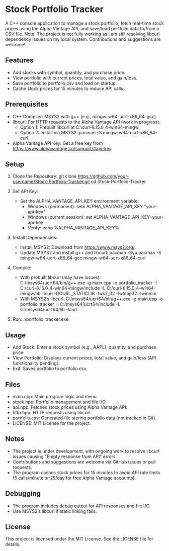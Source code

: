 # Stock Portfolio Tracker

A C++ console application to manage a stock portfolio, fetch real-time stock prices using the Alpha Vantage API, and save/load portfolio data to/from a CSV file. Note: The project is not fully working as I am still resolving libcurl dependency issues on my local system. Contributions and suggestions are welcome!

## Features
- Add stocks with symbol, quantity, and purchase price.
- View portfolio with current prices, total value, and gain/loss.
- Save portfolio to portfolio.csv and load on startup.
- Cache stock prices for 15 minutes to reduce API calls.

## Prerequisites
- C++ Compiler: MSYS2 with g++ (e.g., mingw-w64-ucrt-x86_64-gcc).
- libcurl: For HTTP requests to the Alpha Vantage API (work in progress).
  - Option 1: Prebuilt libcurl at C:\curl-8.15.0_4-win64-mingw.
  - Option 2: Install via MSYS2: pacman -S mingw-w64-ucrt-x86_64-curl.
- Alpha Vantage API Key: Get a free key from https://www.alphavantage.co/support/#api-key.

## Setup
1. Clone the Repository:
   git clone https://github.com/your-username/Stock-Portfolio-Tracker.git
   cd Stock-Portfolio-Tracker

2. Set API Key:
   - Set the ALPHA_VANTAGE_API_KEY environment variable:
     - Windows (permanent): setx ALPHA_VANTAGE_API_KEY "your-api-key"
     - Windows (current session): set ALPHA_VANTAGE_API_KEY=your-api-key
     - Verify: echo %ALPHA_VANTAGE_API_KEY%

3. Install Dependencies:
   - Install MSYS2: Download from https://www.msys2.org/.
   - Update MSYS2 and install g++ and libcurl:
     pacman -Syu
     pacman -S mingw-w64-ucrt-x86_64-gcc mingw-w64-ucrt-x86_64-curl

4. Compile:
   - With prebuilt libcurl (may have issues):
     C:/msys64/ucrt64/bin/g++.exe -g main.cpp -o portfolio_tracker -I C:/curl-8.15.0_4-win64-mingw/include -L C:/curl-8.15.0_4-win64-mingw/lib -lcurl -DCURL_STATICLIB -lws2_32 -lwldap32 -lwinmm
   - With MSYS2’s libcurl:
     C:/msys64/ucrt64/bin/g++.exe -g main.cpp -o portfolio_tracker -I C:/msys64/ucrt64/include -L C:/msys64/ucrt64/lib -lcurl

5. Run:
   .\portfolio_tracker.exe

## Usage
- Add Stock: Enter a stock symbol (e.g., AAPL), quantity, and purchase price.
- View Portfolio: Displays current prices, total value, and gain/loss (API functionality pending).
- Exit: Saves portfolio to portfolio.csv.

## Files
- main.cpp: Main program logic and menu.
- stock.hpp: Portfolio management and file I/O.
- api.hpp: Fetches stock prices using Alpha Vantage API.
- http.hpp: HTTP requests using libcurl.
- portfolio.csv: Generated file storing portfolio data (not tracked in Git).
- LICENSE: MIT License for the project.

## Notes
- The project is under development, with ongoing work to resolve libcurl issues causing "Empty response from API" errors.
- Contributions and suggestions are welcome via GitHub issues or pull requests.
- The program caches stock prices for 15 minutes to avoid API rate limits (5 calls/minute or 25/day for free Alpha Vantage accounts).

## Debugging
- The program includes debug output for API responses and file I/O.
- Use MSYS2’s libcurl if static linking fails.

## License
This project is licensed under the MIT License. See the LICENSE file for details.